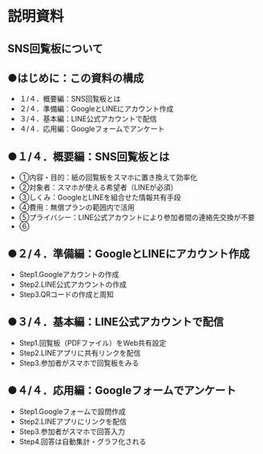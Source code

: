 # 説明資料
## SNS回覧板について
## ●はじめに：この資料の構成
- １/４．概要編：SNS回覧板とは
- ２/４．準備編：GoogleとLINEにアカウント作成
- ３/４．基本編：LINE公式アカウントで配信
- ４/４．応用編：Googleフォームでアンケート
## ●１/４．概要編：SNS回覧板とは
- ①内容・目的：紙の回覧板をスマホに置き換えて効率化
- ②対象者：スマホが使える希望者（LINEが必須）
- ③しくみ：GoogleとLINEを組合せた情報共有手段
- ④費用：無償プランの範囲内で活用
- ⑤プライバシー：LINE公式アカウントにより参加者間の連絡先交換が不要
- ⑥
## ●２/４．準備編：GoogleとLINEにアカウント作成
- Step1.Googleアカウントの作成
- Step2.LINE公式アカウントの作成
- Step3.QRコードの作成と周知
## ●３/４．基本編：LINE公式アカウントで配信
- Step1.回覧板（PDFファイル）をWeb共有設定
- Step2.LINEアプリに共有リンクを配信
- Step3.参加者がスマホで回覧板をみる
## ●４/４．応用編：Googleフォームでアンケート
- Step1.Googleフォームで設問作成
- Step2.LINEアプリにリンクを配信
- Step3.参加者がスマホで回答入力
- Step4.回答は自動集計・グラフ化される